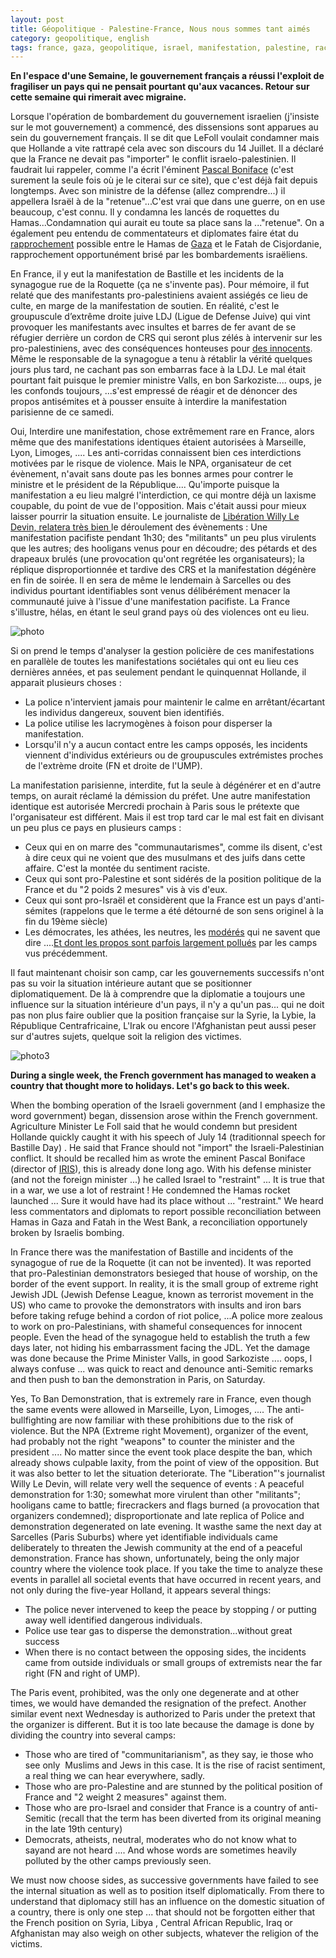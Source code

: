 ```yaml
---
layout: post
title: Géopolitique - Palestine-France, Nous nous sommes tant aimés
category: geopolitique, english
tags: france, gaza, geopolitique, israel, manifestation, palestine, racisme
---
```

**En l'espace d'une Semaine, le gouvernement français a réussi l'exploit de fragiliser un pays qui ne pensait pourtant qu'aux vacances. Retour sur cette semaine qui rimerait avec migraine.**

Lorsque l'opération de bombardement du gouvernement israelien (j'insiste sur le mot gouvernement) a commencé, des dissensions sont apparues au sein du gouvernement français. Il se dit que LeFoll voulait condamner mais que Hollande a vite rattrapé cela avec son discours du 14 Juillet. Il a déclaré que la France ne devait pas "importer" le conflit israelo-palestinien. Il faudrait lui rappeler, comme l'a écrit l'éminent <a href="http://www.enquete-debat.fr/archives/la-france-malade-du-conflit-israelo-palestinien-de-pascal-boniface-aux-editions-salvator-35717">Pascal Boniface</a> (c'est surement la seule fois où je le citerai sur ce site), que c'est déjà fait depuis longtemps. Avec son ministre de la défense (allez comprendre...) il appellera Israël à de la "retenue"...C'est vrai que dans une guerre, on en use beaucoup, c'est connu. Il y condamna les lancés de roquettes du Hamas...Condamnation qui aurait eu toute sa place sans la ..."retenue". On a également peu entendu de commentateurs et diplomates faire état du <a href="http://www.franceculture.fr/emission-les-enjeux-internationaux-palestine-rapprochement-ou-reconciliation-entre-l%E2%80%99autorite-palest">rapprochement</a> possible entre le Hamas de <a href="http://zgur.20minutes-blogs.fr/archive/2009/01/05/un-peu-de-geograzaaphie.html">Gaza</a> et le Fatah de Cisjordanie, rapprochement opportunément brisé par les bombardements israëliens.

En France, il y eut la manifestation de Bastille et les incidents de la synagogue rue de la Roquette (ça ne s'invente pas). Pour mémoire, il fut relaté que des manifestants pro-palestiniens avaient assiégés ce lieu de culte, en marge de la manifestation de soutien. En réalité, c'est le groupuscule d’extrême droite juive LDJ (Ligue de Defense Juive) qui vint provoquer les manifestants avec insultes et barres de fer avant de se réfugier derrière un cordon de CRS qui seront plus zélés à intervenir sur les pro-palestiniens, avec des conséquences honteuses pour <a href="http://www.liberation.fr/societe/2014/07/16/un-manifestant-propalestinien-consamne-a-quatre-mois-ferme-pour-rebellion_1064751">des innocents</a>. Même le responsable de la synagogue a tenu à rétablir la vérité quelques jours plus tard, ne cachant pas son embarras face à la LDJ. Le mal était pourtant fait puisque le premier ministre Valls, en bon Sarkoziste.... oups, je les confonds toujours, ...s'est empressé de réagir et de dénoncer des propos antisémites et à pousser ensuite à interdire la manifestation parisienne de ce samedi.

Oui, Interdire une manifestation, chose extrêmement rare en France, alors même que des manifestations identiques étaient autorisées à Marseille, Lyon, Limoges, .... Les anti-corridas connaissent bien ces interdictions motivées par le risque de violence. Mais le NPA, organisateur de cet évènement, n'avait sans doute pas les bonnes armes pour contrer le ministre et le président de la République.... Qu'importe puisque la manifestation a eu lieu malgré l'interdiction, ce qui montre déjà un laxisme coupable, du point de vue de l'opposition. Mais c'était aussi pour mieux laisser pourrir la situation ensuite. Le journaliste de <a href="http://www.liberation.fr/societe/2014/07/19/comment-la-manifestation-propalestinienne-a-degenere_1067004">Libération Willy Le Devin, relatera très bien </a>le déroulement des évènements : Une manifestation pacifiste pendant 1h30; des "militants" un peu plus virulents que les autres; des hooligans venus pour en découdre; des pétards et des drapeaux brulés (une provocation qu'ont regrétée les organisateurs); la réplique disproportionnée et tardive des CRS et la manifestation dégénère en fin de soirée. Il en sera de même le lendemain à Sarcelles ou des individus pourtant identifiables sont venus délibérément menacer la communauté juive à l'issue d'une manifestation pacifiste. La France s'illustre, hélas, en étant le seul grand pays où des violences ont eu lieu.


![photo](https://farm5.staticflickr.com/4008/4345609373_bd94dc6b9f.jpg)

Si on prend le temps d'analyser la gestion policière de ces manifestations en parallèle de toutes les manifestations sociétales qui ont eu lieu ces dernières années, et pas seulement pendant le quinquennat Hollande, il apparait plusieurs choses :

* La police n'intervient jamais pour maintenir le calme en arrêtant/écartant les individus dangereux, souvent bien identifiés.
* La police utilise les lacrymogènes à foison pour disperser la manifestation.
* Lorsqu'il n'y a aucun contact entre les camps opposés, les incidents viennent d'individus extérieurs ou de groupuscules extrémistes proches de l'extrème droite (FN et droite de l'UMP).

La manifestation parisienne, interdite, fut la seule à dégénérer et en d'autre temps, on aurait réclamé la démission du préfet. Une autre manifestation identique est autorisée Mercredi prochain à Paris sous le prétexte que l'organisateur est différent. Mais il est trop tard car le mal est fait en divisant un peu plus ce pays en plusieurs camps :

* Ceux qui en on marre des "communautarismes", comme ils disent, c'est à dire ceux qui ne voient que des musulmans et des juifs dans cette affaire. C'est la montée du sentiment raciste.
* Ceux qui sont pro-Palestine et sont sidérés de la position politique de la France et du "2 poids 2 mesures" vis à vis d'eux.
* Ceux qui sont pro-Israël et considèrent que la France est un pays d'anti-sémites (rappelons que le terme a été détourné de son sens originel à la fin du 19ème siècle)
* Les démocrates, les athées, les neutres, les <a href="http://fr.wikipedia.org/wiki/Union_juive_fran%C3%A7aise_pour_la_paix">modérés</a> qui ne savent que dire ....<a href="http://sarkofrance.wordpress.com/2014/07/19/une-manifestation-pro-palestinienne/">Et dont les propos sont parfois largement pollués</a> par les camps vus précédemment.

Il faut maintenant choisir son camp, car les gouvernements successifs n'ont pas su voir la situation intérieure autant que se positionner diplomatiquement. De là à comprendre que la diplomatie a toujours une influence sur la situation intérieure d'un pays, il n'y a qu'un pas... qui ne doit pas non plus faire oublier que la position française sur la Syrie, la Lybie, la République Centrafricaine, L'Irak ou encore l'Afghanistan peut aussi peser sur d'autres sujets, quelque soit la religion des victimes.

![photo3](https://farm4.staticflickr.com/3901/14705479025_3ec0dbf270.jpg)

**During a single week, the French government has managed to weaken a country that thought more to holidays. Let's go back to this week.**

When the bombing operation of the Israeli government (and I emphasize the word government) began, dissension arose within the French government. Agriculture Minister Le Foll said that he would condemn but president Hollande quickly caught it with his speech of July 14 (traditionnal speech for Bastille Day) . He said that France should not "import" the Israeli-Palestinian conflict. It should be recalled him as wrote the eminent Pascal Boniface (director of <a href="http://www.iris-france.org/en/index.php">IRIS</a>), this is already done long ago. With his defense minister (and not the foreign minister ...) he called Israel to "restraint" ... It is true that in a war, we use a lot of restraint ! He condemned the Hamas rocket launched ... Sure it would have had its place without ... "restraint." We heard less commentators and diplomats to report possible reconciliation between Hamas in Gaza and Fatah in the West Bank, a reconciliation opportunely broken by Israelis bombing.

In France there was the manifestation of Bastille and incidents of the synagogue of rue de la Roquette (it can not be invented). It was reported that pro-Palestinian demonstrators besieged that house of worship, on the border of the event support. In reality, it is the small group of extreme right Jewish JDL (Jewish Defense League, known as terrorist movement in the US) who came to provoke the demonstrators with insults and iron bars before taking refuge behind a cordon of riot police, ...A police more zealous to work on pro-Palestinians, with shameful consequences for innocent people. Even the head of the synagogue held to establish the truth a few days later, not hiding his embarrassment facing the JDL. Yet the damage was done because the Prime Minister Valls, in good Sarkoziste .... oops, I always confuse ... was quick to react and denounce anti-Semitic remarks and then push to ban the demonstration in Paris, on Saturday.

Yes, To Ban Demonstration, that is extremely rare in France, even though the same events were allowed in Marseille, Lyon, Limoges, .... The anti-bullfighting are now familiar with these prohibitions due to the risk of violence. But the NPA (Extreme right Movement), organizer of the event, had probably not the right "weapons" to counter the minister and the president .... No matter since the event took place despite the ban, which already shows culpable laxity, from the point of view of the opposition. But it was also better to let the situation deteriorate. The "Liberation"'s journalist Willy Le Devin, will relate very well the sequence of events : A peaceful demonstration for 1:30; somewhat more virulent than other "militants"; hooligans came to battle; firecrackers and flags burned (a provocation that organizers condemned); disproportionate and late replica of Police and demonstration degenerated on late evening. It wasthe same the next day at Sarcelles (Paris Suburbs) where yet identifiable individuals came deliberately to threaten the Jewish community at the end of a peaceful demonstration. France has shown, unfortunately, being the only major country where the violence took place.
If you take the time to analyze these events in parallel all societal events that have occurred in recent years, and not only during the five-year Holland, it appears several things:

* The police never intervened to keep the peace by stopping / or putting away well identified dangerous individuals.
* Police use tear gas to disperse the demonstration...without great success
* When there is no contact between the opposing sides, the incidents came from outside individuals or small groups of extremists near the far right (FN and right of UMP).

The Paris event, prohibited, was the only one degenerate and at other times, we would have demanded the resignation of the prefect. Another similar event next Wednesday is authorized to Paris under the pretext that the organizer is different. But it is too late because the damage is done by dividing the country into several camps:

* Those who are tired of "communitarianism", as they say, ie those who see only  Muslims and Jews in this case. It is the rise of racist sentiment, a real thing we can hear everywhere, sadly.
* Those who are pro-Palestine and are stunned by the political position of France and "2 weight 2 measures" against them.
* Those who are pro-Israel and consider that France is a country of anti-Semitic (recall that the term has been diverted from its original meaning in the late 19th century)
* Democrats, atheists, neutral, moderates who do not know what to sayand are not heard .... And whose words are sometimes heavily polluted by the other camps previously seen.

We must now choose sides, as successive governments have failed to see the internal situation as well as to position itself diplomatically. From there to understand that diplomacy still has an influence on the domestic situation of a country, there is only one step ... that should not be forgotten either that the French position on Syria, Libya , Central African Republic, Iraq or Afghanistan may also weigh on other subjects, whatever the religion of the victims.
